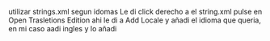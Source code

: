 utilizar strings.xml segun idomas
Le di click derecho a el string.xml pulse en Open Trasletions Edition ahi le di a Add Locale y añadi el idioma que queria, en mi caso aadi ingles y lo añadi
